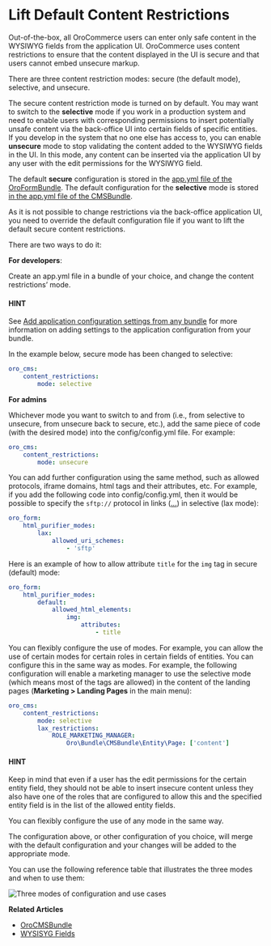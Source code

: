 <a id="dev-guide-setup-content-restrictions"></a>

# Lift Default Content Restrictions

Out-of-the-box, all OroCommerce users can enter only safe content in the WYSIWYG fields from the application UI. OroCommerce uses content restrictions to ensure that the content displayed in the UI is secure and that users cannot embed unsecure markup.

There are three content restriction modes: secure (the default mode), selective, and unsecure.

The secure content restriction mode is turned on by default. You may want to switch to the **selective** mode if you work in a production system and need to enable users with corresponding permissions to insert potentially unsafe content via the back-office UI into certain fields of specific entities. If you develop in the system that no one else has access to, you can enable **unsecure** mode to stop validating the content added to the WYSIWYG fields in the UI. In this mode, any content can be inserted via the application UI by any user with the edit permissions for the WYSIWYG field.

The default **secure** configuration is stored in the <a href="https://github.com/oroinc/platform/tree/6.1/src/Oro/Bundle/FormBundle/Resources/config/oro/app.yml" target="_blank">app.yml file of the OroFormBundle</a>. The default configuration for the **selective** mode is stored <a href="https://github.com/oroinc/orocommerce/tree/6.1/src/OroBundle/CMSBundle/Resources/config/oro/app.yml" target="_blank">in the app.yml file of the CMSBundle</a>.

As it is not possible to change restrictions via the back-office application UI, you need to override the default configuration file if you want to lift the default secure content restrictions.

There are two ways to do it:

**For developers**:

Create an app.yml file in a bundle of your choice, and change the content restrictions’ mode.

#### HINT
See [Add application configuration settings from any bundle](../../../bundles/platform/PlatformBundle/index.md#bundle-docs-platform-platform-bundle-add-config-settings) for more information on adding settings to the application configuration from your bundle.

In the example below, secure mode has been changed to selective:

```yaml
oro_cms:
    content_restrictions:
        mode: selective
```

**For admins**

Whichever mode you want to switch to and from (i.e., from selective to unsecure, from unsecure back to secure, etc.), add the same piece of code (with the desired mode) into the config/config.yml file. For example:

```yaml
oro_cms:
    content_restrictions:
        mode: unsecure
```

You can add further configuration using the same method, such as allowed protocols, iframe domains, html tags and their attributes, etc. For example, if you add the following code into config/config.yml, then it would be possible to specify the `sftp://` protocol in links (<a href=”…”>…</a>) in selective (lax mode):

```yaml
oro_form:
    html_purifier_modes:
        lax:
            allowed_uri_schemes:
                - 'sftp'
```

Here is an example of how to allow attribute `title` for the `img` tag in secure (default) mode:

```yaml
oro_form:
    html_purifier_modes:
        default:
            allowed_html_elements:
                img:
                    attributes:
                        - title
```

You can flexibly configure the use of modes. For example, you can allow the use of certain modes for certain roles in certain fields of entities. You can configure this in the same way as modes. For example, the following configuration will enable a marketing manager to use the selective mode (which means most of the tags are allowed) in the content of the landing pages (**Marketing > Landing Pages** in the main menu):

```yaml
oro_cms:
    content_restrictions:
        mode: selective
        lax_restrictions:
            ROLE_MARKETING_MANAGER:
                Oro\Bundle\CMSBundle\Entity\Page: ['content']
```

#### HINT
Keep in mind that even if a user has the edit permissions for the certain entity field, they should not be able to insert insecure content unless they also have one of the roles that are configured to allow this and the specified entity field is in the list of the allowed entity fields.

You can flexibly configure the use of any mode in the same way.

The configuration above, or other configuration of you choice, will merge with the default configuration and your changes will be added to the appropriate mode.

You can use the following reference table that illustrates the three modes and when to use them:

![Three modes of configuration and use cases](img/backend/setup/content-restriction/modes.png)

**Related Articles**

* [OroCMSBundle](../../../bundles/commerce/CMSBundle/index.md#bundle-docs-commerce-cms-bundle)
* [WYSISYG Fields](../../../bundles/commerce/CMSBundle/WYSIWYG-field/index.md#wysiwyg-field-dev-guide)

<!-- Frontend -->
